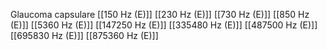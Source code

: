 Glaucoma capsulare
[[150 Hz (E)]]
[[230 Hz (E)]]
[[730 Hz (E)]]
[[850 Hz (E)]]
[[5360 Hz (E)]]
[[147250 Hz (E)]]
[[335480 Hz (E)]]
[[487500 Hz (E)]]
[[695830 Hz (E)]]
[[875360 Hz (E)]]